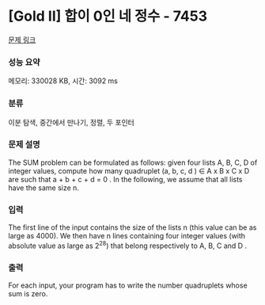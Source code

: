 # [Gold II] 합이 0인 네 정수 - 7453 

[문제 링크](https://www.acmicpc.net/problem/7453) 

### 성능 요약

메모리: 330028 KB, 시간: 3092 ms

### 분류

이분 탐색, 중간에서 만나기, 정렬, 두 포인터

### 문제 설명

<p>The SUM problem can be formulated as follows: given four lists A, B, C, D of integer values, compute how many quadruplet (a, b, c, d ) ∈ A x B x C x D are such that a + b + c + d = 0 . In the following, we assume that all lists have the same size n.</p>

### 입력 

 <p>The first line of the input contains the size of the lists n (this value can be as large as 4000). We then have n lines containing four integer values (with absolute value as large as 2<sup>28</sup>) that belong respectively to A, B, C and D .</p>

### 출력 

 <p>For each input, your program has to write the number quadruplets whose sum is zero.</p>

<p> </p>

